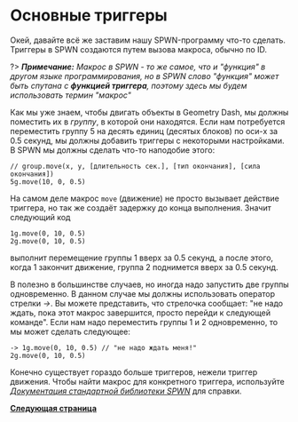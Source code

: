 # Основные триггеры

Окей, давайте всё же заставим нашу SPWN-программу что-то сделать. Триггеры в SPWN создаются путем вызова макроса, обычно по ID.

?> _**Примечание:** Макрос в SPWN - то же самое, что и "функция" в другом языке программирования, но в SPWN слово "функция" может быть спутана с **функцией триггера**, поэтому здесь мы будем использовать термин "макрос"_

Как мы уже знаем, чтобы двигать объекты в Geometry Dash, мы должны поместить их в _группу_, в которой они находятся. Если нам потребуется переместить группу 5 на десять единиц (десятых блоков) по оси-x за 0.5 секунд, мы должны добавить триггеры с некоторыми настройками. В SPWN мы должны сделать что-то наподобие этого:

```spwn
// group.move(x, y, [длительность сек.], [тип окончания], [сила окончания])
5g.move(10, 0, 0.5)
```

На самом деле макрос `move` (движение) не просто вызывает действие триггера, но так же создаёт задержку до конца выполнения. Значит следующий код

```spwn
1g.move(0, 10, 0.5)
2g.move(0, 10, 0.5)
```

выполнит перемещение группы 1 вверх за 0.5 секунд, а после этого, когда 1 закончит движение, группа 2 поднимется вверх за 0.5 секунд.

В полезно в большинстве случаев, но иногда надо запустить две группы одновременно. В данном случае мы должны использовать оператор стрелки _->_. Вы можете представить, что стрелочка сообщает: "не надо ждать, пока этот макрос завершится, просто перейди к следующей команде". Если нам надо переместить группы 1 и 2 одновременно, то мы может сделать следующее:

```spwn
-> 1g.move(0, 10, 0.5) // "не надо ждать меня!"
2g.move(0, 10, 0.5)
```

Конечно существует гораздо больше триггеров, нежели триггер движения. Чтобы найти макрос для конкретного триггера, используйте [_Документация стандартной библиотеки SPWN_](std-docs/std-docs.md) для справки.

[**Следующая страница**](triggerlanguage/3functions.md)
